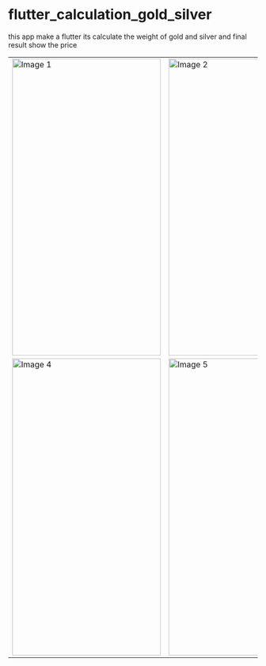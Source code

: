 # flutter_calculation_gold_silver
this app make a flutter its calculate the weight of gold and silver and final result show the price 
<table>
  <tr>
    <td>
      <img src="https://github.com/Raheel00996/flutter_calculation_gold_silver/assets/140609286/d32cd09a-bb35-404a-83be-9028de218412" alt="Image 1" width="300" height="600">
    </td>
    <td>
      <img src="https://github.com/Raheel00996/flutter_calculation_gold_silver/assets/140609286/86c6676e-90be-4669-bc78-8da9c197153a" alt="Image 2" width="300" height="600">
    </td>
    <td>
      <img src="https://github.com/Raheel00996/flutter_calculation_gold_silver/assets/140609286/9243c749-5d4b-412c-bb5e-c78ab682e234" alt="Image 3" width="300" height="600">
    </td>
  </tr>
  <tr>
    <td>
      <img src="https://github.com/Raheel00996/flutter_calculation_gold_silver/assets/140609286/39b42244-c6f3-44bb-9842-65a1cac236f6" alt="Image 4" width="300" height="600">
    </td>
    <td>
      <img src="https://github.com/Raheel00996/flutter_calculation_gold_silver/assets/140609286/cbdc6353-8285-43ac-9d67-5798813a80dd" alt="Image 5" width="300" height="600">
    </td>
    <td>
      <img src="https://github.com/Raheel00996/flutter_calculation_gold_silver/assets/140609286/df19c0d3-c41d-4022-9ca5-89a8a076cf76" alt="Image 6" width="300" height="600">
    </td>
  </tr>
</table>

